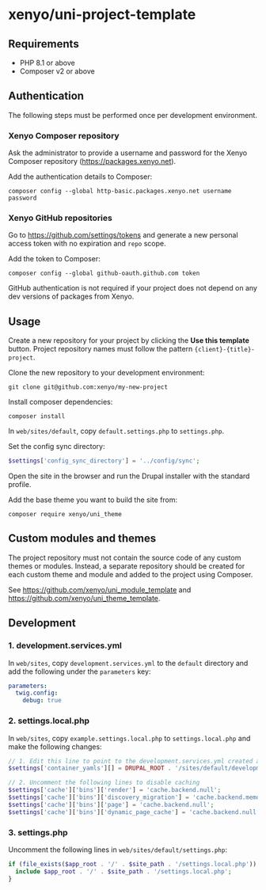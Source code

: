 # xenyo/uni-project-template

## Requirements

- PHP 8.1 or above
- Composer v2 or above

## Authentication

The following steps must be performed once per development environment.

### Xenyo Composer repository

Ask the administrator to provide a username and password for the Xenyo Composer
repository (https://packages.xenyo.net).

Add the authentication details to Composer:

```
composer config --global http-basic.packages.xenyo.net username password
```

### Xenyo GitHub repositories

Go to https://github.com/settings/tokens and generate a new personal access
token with no expiration and `repo` scope.

Add the token to Composer:

```
composer config --global github-oauth.github.com token
```

GitHub authentication is not required if your project does not depend on any dev
versions of packages from Xenyo.

## Usage

Create a new repository for your project by clicking the **Use this template**
button. Project repository names must follow the pattern
`{client}-{title}-project`.

Clone the new repository to your development environment:

```
git clone git@github.com:xenyo/my-new-project
```

Install composer dependencies:

```
composer install
```

In `web/sites/default`, copy `default.settings.php` to `settings.php`.

Set the config sync directory:

```php
$settings['config_sync_directory'] = '../config/sync';
```

Open the site in the browser and run the Drupal installer with the standard
profile.

Add the base theme you want to build the site from:

```
composer require xenyo/uni_theme
```


## Custom modules and themes

The project repository must not contain the source code of any custom themes or modules. Instead, a separate repository should be created for each custom theme and module and added to the project using Composer.

See https://github.com/xenyo/uni_module_template and https://github.com/xenyo/uni_theme_template.

## Development

### 1. development.services.yml

In `web/sites`, copy `development.services.yml` to the `default` directory and
add the following under the `parameters` key:

```yml
parameters:
  twig.config:
    debug: true
```

### 2. settings.local.php

In `web/sites`, copy `example.settings.local.php` to `settings.local.php` and
make the following changes:

```php
// 1. Edit this line to point to the development.services.yml created above
$settings['container_yamls'][] = DRUPAL_ROOT . '/sites/default/development.services.yml';

// 2. Uncomment the following lines to disable caching
$settings['cache']['bins']['render'] = 'cache.backend.null';
$settings['cache']['bins']['discovery_migration'] = 'cache.backend.memory';
$settings['cache']['bins']['page'] = 'cache.backend.null';
$settings['cache']['bins']['dynamic_page_cache'] = 'cache.backend.null';
```

### 3. settings.php

Uncomment the following lines in `web/sites/default/settings.php`:

```php
if (file_exists($app_root . '/' . $site_path . '/settings.local.php')) {
  include $app_root . '/' . $site_path . '/settings.local.php';
}
```
